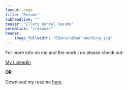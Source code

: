 ```yaml
---
layout: page
title: "Resume"
subheadline: ""
teaser: "Ellery Buntel Resume"
permalink: "/resume/"
header:
    image_fullwidth: "EBuntel@Dad'sWedding.jpg"
---
```


For more info on me and the work I do please check out:

[My LinkedIn](https://www.linkedin.com/in/ellery-buntel/)

**OR**

Download my resume [here](https://ebuntel.github.io/assets/pdf/resume2023-1pg.pdf).
